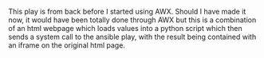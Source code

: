 This play is from back before I started using AWX.  Should I have made it now, it would have been totally done through AWX but this is a combination of an html webpage which loads values into a python script which then sends a system call to the ansible play, with the result being contained with an iframe on the original html page.
